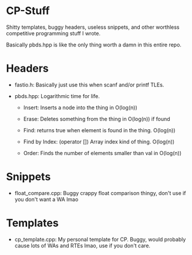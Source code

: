 # CP-Stuff
Shitty templates, buggy headers, useless snippets, and other worthless competitive programming stuff I wrote.

Basically pbds.hpp is like the only thing worth a damn in this entire repo.


# Headers

- fastio.h: Basically just use this when scanf and/or printf TLEs.

- pbds.hpp:	Logarithmic time for life.

  - Insert: Inserts a node into the thing in O(log(n))
	
  - Erase: Deletes something from the thing in O(log(n)) if found
	
  -	Find: returns true when element is found in the thing. O(log(n))
	
  -	Find by Index: (operator []) Array index kind of thing. O(log(n))
	
  -	Order: Finds the number of elements smaller than val in O(log(n))
	
	
# Snippets

- float_compare.cpp: Buggy crappy float comparison thingy, don't use if you don't want a WA lmao


# Templates

- cp_template.cpp: My personal template for CP. Buggy, would probably cause lots of WAs and RTEs lmao, use if you don't care.
